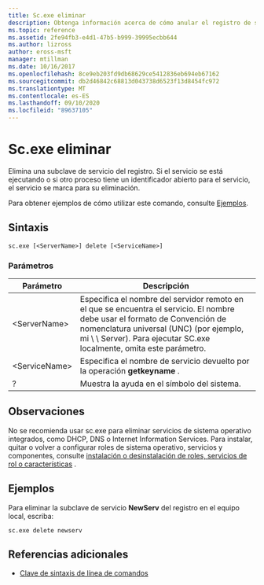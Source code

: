 ```yaml
---
title: Sc.exe eliminar
description: Obtenga información acerca de cómo anular el registro de servicios con la utilidad sc.exe
ms.topic: reference
ms.assetid: 2fe94fb3-e4d1-47b5-b999-39995ecbb644
ms.author: lizross
author: eross-msft
manager: mtillman
ms.date: 10/16/2017
ms.openlocfilehash: 8ce9eb203fd9db68629ce5412836eb694eb67162
ms.sourcegitcommit: db2d46842c68813d043738d6523f13d8454fc972
ms.translationtype: MT
ms.contentlocale: es-ES
ms.lasthandoff: 09/10/2020
ms.locfileid: "89637105"
---
```

# <a name="scexe-delete"></a>Sc.exe eliminar

Elimina una subclave de servicio del registro. Si el servicio se está ejecutando o si otro proceso tiene un identificador abierto para el servicio, el servicio se marca para su eliminación.

Para obtener ejemplos de cómo utilizar este comando, consulte [Ejemplos](#examples).

## <a name="syntax"></a>Sintaxis

```
sc.exe [<ServerName>] delete [<ServiceName>]
```

### <a name="parameters"></a>Parámetros

|Parámetro|Descripción|
|---------|-----------|
|\<ServerName>|Especifica el nombre del servidor remoto en el que se encuentra el servicio. El nombre debe usar el formato de Convención de nomenclatura universal (UNC) (por ejemplo, mi \\ \\ Server). Para ejecutar SC.exe localmente, omita este parámetro.|
|\<ServiceName>|Especifica el nombre de servicio devuelto por la operación **getkeyname** .|
|?|Muestra la ayuda en el símbolo del sistema.|

## <a name="remarks"></a>Observaciones

No se recomienda usar sc.exe para eliminar servicios de sistema operativo integrados, como DHCP, DNS o Internet Information Services. Para instalar, quitar o volver a configurar roles de sistema operativo, servicios y componentes, consulte [instalación o desinstalación de roles, servicios de rol o características](/WindowsServerDocs/administration/server-manager/install-or-uninstall-roles-role-services-or-features.md) .

## <a name="examples"></a>Ejemplos

Para eliminar la subclave de servicio **NewServ** del registro en el equipo local, escriba:
```
sc.exe delete newserv
```

## <a name="additional-references"></a>Referencias adicionales

- [Clave de sintaxis de línea de comandos](command-line-syntax-key.md)
